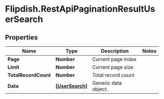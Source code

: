 # Flipdish.RestApiPaginationResultUserSearch

## Properties

Name | Type | Description | Notes
------------ | ------------- | ------------- | -------------
**Page** | **Number** | Current page index | 
**Limit** | **Number** | Current page size | 
**TotalRecordCount** | **Number** | Total record count | 
**Data** | [**[UserSearch]**](UserSearch.md) | Generic data object. | 


